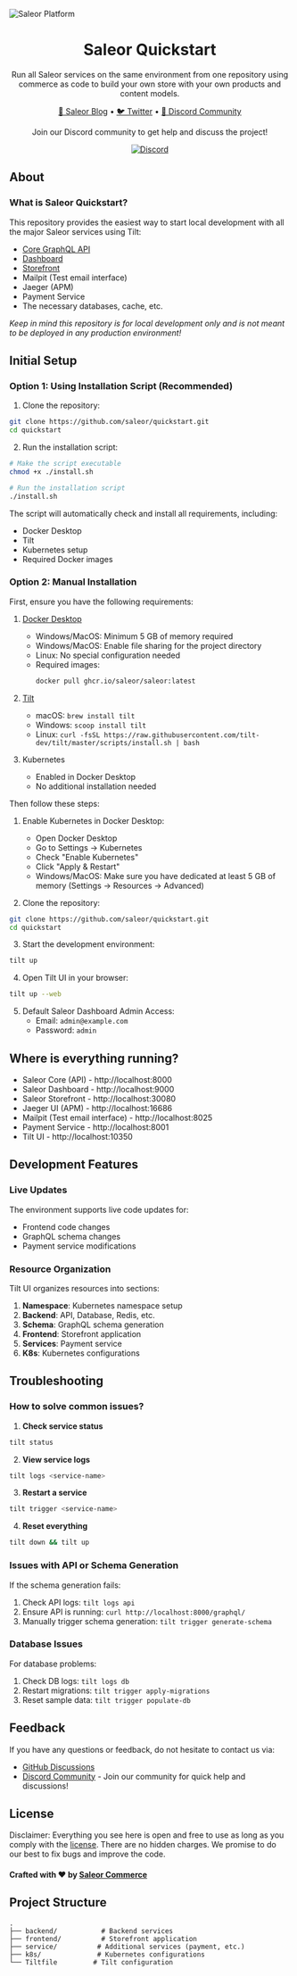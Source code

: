 ![Saleor Platform](https://user-images.githubusercontent.com/249912/71523206-4e45f800-28c8-11ea-84ba-345a9bfc998a.png)

<div align="center">
  <h1>Saleor Quickstart</h1>
</div>

<div align="center">
  <p>Run all Saleor services on the same environment from one repository using commerce as code to build your own store with your own products and content models.</p>
</div>

<div align="center">
  <a href="https://saleor.io/blog/">📰 Saleor Blog</a>
  <span> • </span>
  <a href="https://twitter.com/getsaleor">🐦 Twitter</a>
  <span> • </span>
  <a href="https://discord.gg/YJMfQEJh">💬 Discord Community</a>
</div>

<div align="center">
  <p>Join our Discord community to get help and discuss the project!</p>
  <a href="https://discord.gg/YJMfQEJh">
    <img src="https://img.shields.io/discord/1117183362606391438?color=%237289DA&label=discord&logo=discord&logoColor=white" alt="Discord">
  </a>
</div>

## About

### What is Saleor Quickstart?

This repository provides the easiest way to start local development with all the major Saleor services using Tilt:
- [Core GraphQL API](https://github.com/saleor/saleor)
- [Dashboard](https://github.com/saleor/saleor-dashboard)
- [Storefront](https://github.com/saleor/storefront)
- Mailpit (Test email interface)
- Jaeger (APM)
- Payment Service
- The necessary databases, cache, etc.

*Keep in mind this repository is for local development only and is not meant to be deployed in any production environment!*

## Initial Setup

### Option 1: Using Installation Script (Recommended)

1. Clone the repository:
```bash
git clone https://github.com/saleor/quickstart.git
cd quickstart
```

2. Run the installation script:
```bash
# Make the script executable
chmod +x ./install.sh

# Run the installation script
./install.sh
```

The script will automatically check and install all requirements, including:
- Docker Desktop
- Tilt
- Kubernetes setup
- Required Docker images

### Option 2: Manual Installation

First, ensure you have the following requirements:

1. [Docker Desktop](https://docs.docker.com/install/)
   - Windows/MacOS: Minimum 5 GB of memory required
   - Windows/MacOS: Enable file sharing for the project directory
   - Linux: No special configuration needed
   - Required images:
     ```bash
     docker pull ghcr.io/saleor/saleor:latest
     ```

2. [Tilt](https://docs.tilt.dev/install.html)
   - macOS: `brew install tilt`
   - Windows: `scoop install tilt`
   - Linux: `curl -fsSL https://raw.githubusercontent.com/tilt-dev/tilt/master/scripts/install.sh | bash`

3. Kubernetes
   - Enabled in Docker Desktop
   - No additional installation needed

Then follow these steps:

1. Enable Kubernetes in Docker Desktop:
    - Open Docker Desktop
    - Go to Settings -> Kubernetes
    - Check "Enable Kubernetes"
    - Click "Apply & Restart"
    - Windows/MacOS: Make sure you have dedicated at least 5 GB of memory (Settings -> Resources -> Advanced)

2. Clone the repository:
```bash
git clone https://github.com/saleor/quickstart.git
cd quickstart
```

3. Start the development environment:
```bash
tilt up
```

4. Open Tilt UI in your browser:
```bash
tilt up --web
```

5. Default Saleor Dashboard Admin Access:
   - Email: `admin@example.com`
   - Password: `admin`

## Where is everything running?

- Saleor Core (API) - http://localhost:8000
- Saleor Dashboard - http://localhost:9000
- Saleor Storefront - http://localhost:30080
- Jaeger UI (APM) - http://localhost:16686
- Mailpit (Test email interface) - http://localhost:8025
- Payment Service - http://localhost:8001
- Tilt UI - http://localhost:10350

## Development Features

### Live Updates
The environment supports live code updates for:
- Frontend code changes
- GraphQL schema changes
- Payment service modifications

### Resource Organization
Tilt UI organizes resources into sections:
1. **Namespace**: Kubernetes namespace setup
2. **Backend**: API, Database, Redis, etc.
3. **Schema**: GraphQL schema generation
4. **Frontend**: Storefront application
5. **Services**: Payment service
6. **K8s**: Kubernetes configurations

## Troubleshooting

### How to solve common issues?

1. **Check service status**
```bash
tilt status
```

2. **View service logs**
```bash
tilt logs <service-name>
```

3. **Restart a service**
```bash
tilt trigger <service-name>
```

4. **Reset everything**
```bash
tilt down && tilt up
```

### Issues with API or Schema Generation

If the schema generation fails:
1. Check API logs: `tilt logs api`
2. Ensure API is running: `curl http://localhost:8000/graphql/`
3. Manually trigger schema generation: `tilt trigger generate-schema`

### Database Issues

For database problems:
1. Check DB logs: `tilt logs db`
2. Restart migrations: `tilt trigger apply-migrations`
3. Reset sample data: `tilt trigger populate-db`

## Feedback

If you have any questions or feedback, do not hesitate to contact us via:
- [GitHub Discussions](https://github.com/saleor/saleor/discussions)
- [Discord Community](https://discord.gg/YJMfQEJh) - Join our community for quick help and discussions!

## License

Disclaimer: Everything you see here is open and free to use as long as you comply with the [license](LICENSE). There are no hidden charges. We promise to do our best to fix bugs and improve the code.

#### Crafted with ❤️ by [Saleor Commerce](https://saleor.io/)

## Project Structure
```
.
├── backend/           # Backend services
├── frontend/          # Storefront application
├── service/          # Additional services (payment, etc.)
├── k8s/              # Kubernetes configurations
└── Tiltfile         # Tilt configuration
```
